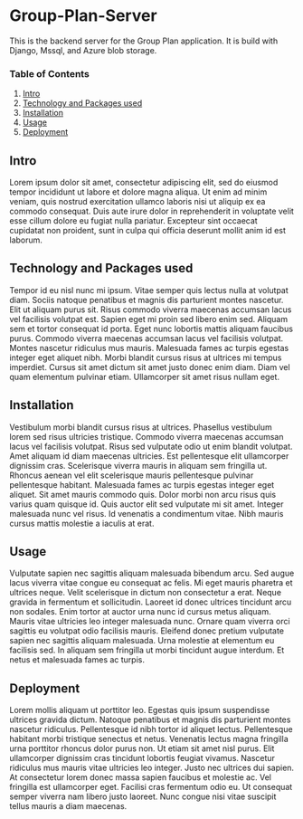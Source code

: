 # Group-Plan-Server

This is the backend server for the Group Plan application. It is build with Django, Mssql, and Azure blob storage.

### Table of Contents
1. [Intro](#intro)
2. [Technology and Packages used](#technology-and-packages-used)
3. [Installation](#installation)
4. [Usage](#usage)
5. [Deployment](#deployment)

## Intro
Lorem ipsum dolor sit amet, consectetur adipiscing elit, sed do eiusmod tempor incididunt ut labore et dolore magna aliqua. Ut enim ad minim veniam, quis nostrud exercitation ullamco laboris nisi ut aliquip ex ea commodo consequat. Duis aute irure dolor in reprehenderit in voluptate velit esse cillum dolore eu fugiat nulla pariatur. Excepteur sint occaecat cupidatat non proident, sunt in culpa qui officia deserunt mollit anim id est laborum.

## Technology and Packages used
Tempor id eu nisl nunc mi ipsum. Vitae semper quis lectus nulla at volutpat diam. Sociis natoque penatibus et magnis dis parturient montes nascetur. Elit ut aliquam purus sit. Risus commodo viverra maecenas accumsan lacus vel facilisis volutpat est. Sapien eget mi proin sed libero enim sed. Aliquam sem et tortor consequat id porta. Eget nunc lobortis mattis aliquam faucibus purus. Commodo viverra maecenas accumsan lacus vel facilisis volutpat. Montes nascetur ridiculus mus mauris. Malesuada fames ac turpis egestas integer eget aliquet nibh. Morbi blandit cursus risus at ultrices mi tempus imperdiet. Cursus sit amet dictum sit amet justo donec enim diam. Diam vel quam elementum pulvinar etiam. Ullamcorper sit amet risus nullam eget.

## Installation
Vestibulum morbi blandit cursus risus at ultrices. Phasellus vestibulum lorem sed risus ultricies tristique. Commodo viverra maecenas accumsan lacus vel facilisis volutpat. Risus sed vulputate odio ut enim blandit volutpat. Amet aliquam id diam maecenas ultricies. Est pellentesque elit ullamcorper dignissim cras. Scelerisque viverra mauris in aliquam sem fringilla ut. Rhoncus aenean vel elit scelerisque mauris pellentesque pulvinar pellentesque habitant. Malesuada fames ac turpis egestas integer eget aliquet. Sit amet mauris commodo quis. Dolor morbi non arcu risus quis varius quam quisque id. Quis auctor elit sed vulputate mi sit amet. Integer malesuada nunc vel risus. Id venenatis a condimentum vitae. Nibh mauris cursus mattis molestie a iaculis at erat.

## Usage
Vulputate sapien nec sagittis aliquam malesuada bibendum arcu. Sed augue lacus viverra vitae congue eu consequat ac felis. Mi eget mauris pharetra et ultrices neque. Velit scelerisque in dictum non consectetur a erat. Neque gravida in fermentum et sollicitudin. Laoreet id donec ultrices tincidunt arcu non sodales. Enim tortor at auctor urna nunc id cursus metus aliquam. Mauris vitae ultricies leo integer malesuada nunc. Ornare quam viverra orci sagittis eu volutpat odio facilisis mauris. Eleifend donec pretium vulputate sapien nec sagittis aliquam malesuada. Urna molestie at elementum eu facilisis sed. In aliquam sem fringilla ut morbi tincidunt augue interdum. Et netus et malesuada fames ac turpis.

## Deployment
Lorem mollis aliquam ut porttitor leo. Egestas quis ipsum suspendisse ultrices gravida dictum. Natoque penatibus et magnis dis parturient montes nascetur ridiculus. Pellentesque id nibh tortor id aliquet lectus. Pellentesque habitant morbi tristique senectus et netus. Venenatis lectus magna fringilla urna porttitor rhoncus dolor purus non. Ut etiam sit amet nisl purus. Elit ullamcorper dignissim cras tincidunt lobortis feugiat vivamus. Nascetur ridiculus mus mauris vitae ultricies leo integer. Justo nec ultrices dui sapien. At consectetur lorem donec massa sapien faucibus et molestie ac. Vel fringilla est ullamcorper eget. Facilisi cras fermentum odio eu. Ut consequat semper viverra nam libero justo laoreet. Nunc congue nisi vitae suscipit tellus mauris a diam maecenas.

